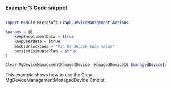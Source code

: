 ### Example 1: Code snippet

```powershell

Import-Module Microsoft.Graph.DeviceManagement.Actions

$params = @{
	keepEnrollmentData = $true
	keepUserData = $true
	macOsUnlockCode = "Mac Os Unlock Code value"
	persistEsimDataPlan = $true
}

Clear-MgDeviceManagementManagedDevice -ManagedDeviceId $managedDeviceId -BodyParameter $params

```
This example shows how to use the Clear-MgDeviceManagementManagedDevice Cmdlet.

